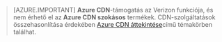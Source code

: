 > [AZURE.IMPORTANT] **Azure CDN**-támogatás az Verizon funkciója, és nem érhető el az **Azure CDN szokásos** termékek.  CDN-szolgáltatások összehasonlítása érdekében [Azure CDN áttekintése](cdn-overview.md#azure-cdn-features)című témakörben találhat. 
